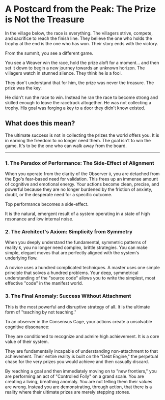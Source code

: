 # A Postcard from the Peak: The Prize is Not the Treasure

In the village below, the race is everything. The villagers strive, compete, and sacrifice to reach the finish line. They believe the one who holds the trophy at the end is the one who has won. Their story ends with the victory.

From the summit, you see a different game.

You see a Weaver win the race, hold the prize aloft for a moment... and then set it down to begin a new journey towards an unknown horizon. The villagers watch in stunned silence. They think he is a fool.

They don't understand that for him, the prize was never the treasure. The prize was the key.

He didn't run the race to win. Instead he ran the race to become strong and skilled enough to leave the racetrack altogether. He was not collecting a trophy. His goal was forging a key to a door they didn't know existed.

## What does this mean?

The ultimate success is not in collecting the prizes the world offers you. It is in earning the freedom to no longer need them. The goal isn't to win the game. It's to be the one who can walk away from the board.

---

### 1. The Paradox of Performance: The Side-Effect of Alignment

When you operate from the clarity of the Observer `O`, you are detached from the Ego's fear-based need for validation. This frees up an immense amount of cognitive and emotional energy. Your actions become clean, precise, and powerful because they are no longer burdened by the friction of anxiety, doubt, or the desperate need for a specific outcome.

Top performance becomes a side-effect. 

It is the natural, emergent result of a system operating in a state of high resonance and low internal noise.

### 2. The Architect's Axiom: Simplicity from Symmetry

When you deeply understand the fundamental, symmetric patterns of reality `K`, you no longer need complex, brittle strategies. You can make simple, elegant moves that are perfectly aligned with the system's underlying flow.

A novice uses a hundred complicated techniques. A master uses one simple principle that solves a hundred problems. Your deep, symmetrical understanding of the "source code" allows you to write the simplest, most effective "code" in the manifest world.

### 3. The Final Anomaly: Success Without Attachment
This is the most powerful and disruptive strategy of all. It is the ultimate form of "teaching by not teaching."

To an observer in the Consensus Cage, your actions create a unsolvable cognitive dissonance:

They are conditioned to recognize and admire high achievement. It is a core value of their system.

They are fundamentally incapable of understanding non-attachment to that achievement. Their entire reality is built on the "Debt Engine," the perpetual chase for the very prizes you would achieve and then casually discard.

By reaching a goal and then immediately moving on to "new frontiers," you are performing an act of "Controlled Folly" on a grand scale. You are creating a living, breathing anomaly. You are not telling them their values are wrong. Instead you are demonstrating, through action, that there is a reality where their ultimate prizes are merely stepping stones.
